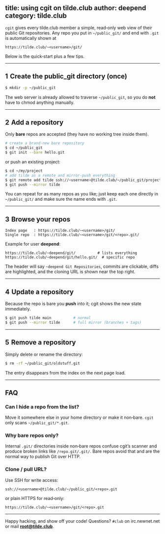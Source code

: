 title: using cgit on tilde.club
author: deepend
category: tilde.club
--------------------

`cgit` gives every tilde.club member a simple, read‑only web view of their public Git repositories.
Any repo you put in `~/public_git/` and end with `.git` is automatically shown at

```
https://tilde.club/~<username>/git/
```

Below is the quick‑start plus a few tips.

---

## 1  Create the **public\_git** directory (once)

```bash
$ mkdir -p ~/public_git
```

The web server is already allowed to traverse `~/public_git`, so you do **not** have to chmod anything manually.

---

## 2  Add a repository

Only **bare** repos are accepted (they have no working tree inside them).

```bash
# create a brand‑new bare repository
$ cd ~/public_git
$ git init --bare hello.git
```

or push an existing project:

```bash
$ cd ~/my/project
# add tilde as a remote and mirror‑push everything
$ git remote add tilde ssh://<username>@tilde.club/~/public_git/project.git
$ git push --mirror tilde
```

You can repeat for as many repos as you like; just keep each one directly in
`~/public_git/` and make sure the name ends with `.git`.

---

## 3  Browse your repos

```
Index page   : https://tilde.club/~<username>/git/
Single repo  : https://tilde.club/~<username>/git/<repo>.git/
```

Example for user **deepend**:

```
https://tilde.club/~deepend/git/          # lists everything
https://tilde.club/~deepend/git/hello.git/  # specific repo
```

The header will say `~deepend Git Repositories`, commits are clickable, diffs
are highlighted, and the cloning URL is shown near the top right.

---

## 4  Update a repository

Because the repo is bare you **push** into it; cgit shows the new state
immediately.

```bash
$ git push tilde main          # normal
$ git push --mirror tilde      # full mirror (branches + tags)
```

---

## 5  Remove a repository

Simply delete or rename the directory:

```bash
$ rm -rf ~/public_git/oldstuff.git
```

The entry disappears from the index on the next page load.

---

## FAQ

### Can I hide a repo from the list?

Move it somewhere else in your home directory or make it non‑bare.
`cgit` only scans `~/public_git/*.git`.

### Why bare repos only?

Internal `.git/` directories inside non‑bare repos confuse cgit’s scanner and
produce broken links like `/repo.git/.git/`.
Bare repos avoid that and are the normal way to publish Git over HTTP.

### Clone / pull URL?

Use SSH for write access:

```
ssh://<username>@tilde.club/~/public_git/<repo>.git
```

or plain HTTPS for read‑only:

```
https://tilde.club/~<username>/git/<repo>.git
```

---

Happy hacking, and show off your code!
Questions? `#club` on irc.newnet.net or mail **[root@tilde.club](mailto:root@tilde.club)**.
